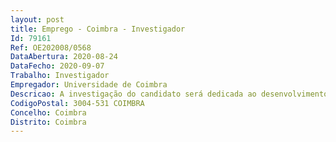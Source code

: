 ```yaml
--- 
layout: post
title: Emprego - Coimbra - Investigador
Id: 79161
Ref: OE202008/0568
DataAbertura: 2020-08-24
DataFecho: 2020-09-07
Trabalho: Investigador
Empregador: Universidade de Coimbra
Descricao: A investigação do candidato será dedicada ao desenvolvimento, upscaling e teste dos novos sistemas de revestimentos previstos no projeto, além de fornecer dados aos parceiros de simulação para desenvolver modelos de elementos finitos que possam prever o desempenho em serviço das ferramentas otimizadas e modelos de DFT que podem prever a estrutura adequada dos filmes para controlar a liberação do elemento lubrificante. Uma nova tecnologia de pulverização catódica, HIPIMS — Fonte de altos impulsos de potência, será implementada para produzir os filmes revolucionários. O nosso grupo procura um investigador entusiasmado com experiência na produção de filmes por pulverização catódica, e experiência na sua caracterização física, mecânica, estrutural, térmica, oxidação e tribológica. O conhecimento em maquinação será também considerado
CodigoPostal: 3004-531 COIMBRA
Concelho: Coimbra
Distrito: Coimbra
--- 
```

